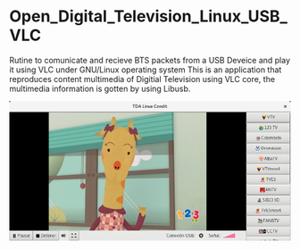 # Open_Digital_Television_Linux_USB_VLC
Rutine to comunicate and recieve BTS packets from a USB Deveice and play it using VLC under GNU/Linux operating system
This is an application that reproduces content multimedia of Digitial Television using VLC core, the multimedia information is gotten by using Libusb.

![Example](https://raw.githubusercontent.com/aurquiel/Open_Digital_Television_Linux_USB_VLC/master/TDA%20Linux%20Cendit_032.png)

